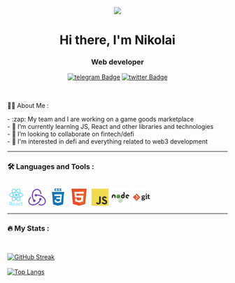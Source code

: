 <div align="center">
  <img src="https://i.giphy.com/media/v1.Y2lkPTc5MGI3NjExMDN3eTBieDFuNXExejljMnFzbTU2bHIwd2hxNmk5a2Rka216YXcydSZlcD12MV9pbnRlcm5hbF9naWZfYnlfaWQmY3Q9cw/148wdpS9I12Cru/giphy.gif" width="150"/>
</div>

<h1 align="center">Hi there, I'm Nikolai</h1>
<h3 align="center">Web developer</h3>

<div align="center">
  <a href="https://t.me/zerousern"><img src="https://img.shields.io/badge/telegram-white?logo=telegram&logoColor=black&style=for-the-badge" alt="telegram Badge"/></a> <a href="https://x.com/zerousern"><img src="https://img.shields.io/badge/Twitter-white?logo=X&logoColor=black&style=for-the-badge" alt="twitter Badge"/></a>
</div>

<br>
<br>

:man_technologist: About Me :
<div>
- :zap: My team and I are working on a game goods marketplace <br>
- 🌱 I’m currently learning JS, React and other libraries and technologies <br>
- 👯 I’m looking to collaborate on fintech/defi <br>
- 🔭 I'm interested in defi and everything related to web3 development
</div>

---

### :hammer_and_wrench: Languages and Tools :
<br>
<div>
  <img src="https://github.com/devicons/devicon/blob/master/icons/react/react-original-wordmark.svg" title="React" alt="React" width="40" height="40"/>&nbsp;
  <img src="https://github.com/devicons/devicon/blob/master/icons/redux/redux-original.svg" title="Redux" alt="Redux " width="40" height="40"/>&nbsp;
  <img src="https://github.com/devicons/devicon/blob/master/icons/css3/css3-plain-wordmark.svg"  title="CSS3" alt="CSS" width="40" height="40"/>&nbsp;
  <img src="https://github.com/devicons/devicon/blob/master/icons/html5/html5-original.svg" title="HTML5" alt="HTML" width="40" height="40"/>&nbsp;
  <img src="https://github.com/devicons/devicon/blob/master/icons/javascript/javascript-original.svg" title="JavaScript" alt="JavaScript" width="40" height="40"/>&nbsp;
  <img src="https://github.com/devicons/devicon/blob/master/icons/nodejs/nodejs-original-wordmark.svg" title="NodeJS" alt="NodeJS" width="40" height="40"/>&nbsp;
  <img src="https://github.com/devicons/devicon/blob/master/icons/git/git-original-wordmark.svg" title="Git" **alt="Git" width="40" height="40"/>
</div>

---

### :fire: My Stats :
<br>

[![GitHub Streak](http://github-readme-streak-stats.herokuapp.com?user=AustrianMethod&theme=dark&background=000000)](https://git.io/streak-stats)
<br>
<br>
[![Top Langs](https://github-readme-stats.vercel.app/api/top-langs/?username=AustrianMethod&layout=compact&theme=vision-friendly-dark)](https://github.com/anuraghazra/github-readme-stats) 
